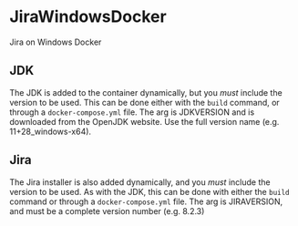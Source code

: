 # JiraWindowsDocker
Jira on Windows Docker

## JDK
The JDK is added to the container dynamically, but you _must_ include the version to be used. This can be done either with the `build` command, or through a `docker-compose.yml` file. The arg is JDKVERSION and is downloaded from the OpenJDK website. Use the full version name (e.g. 11+28_windows-x64).

## Jira
The Jira installer is also added dynamically, and you _must_ include the version to be used. As with the JDK, this can be done with either the `build` command or through a `docker-compose.yml` file. The arg is JIRAVERSION, and must be a complete version number (e.g. 8.2.3)